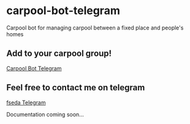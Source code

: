 # carpool-bot-telegram
Carpool bot for managing carpool between a fixed place and people's homes

## Add to your carpool group!
[Carpool Bot Telegram](https://t.me/CaronaNitBot)

## Feel free to contact me on telegram
[fseda Telegram](https://t.me/felipeseda)

Documentation coming soon...
